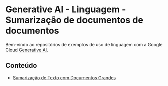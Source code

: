 # Generative AI - Linguagem - Sumarização de documentos de documentos

Bem-vindo ao repositórios de exemplos de uso de linguagem com a Google Cloud [Generative AI](https://cloud.google.com/ai/generative-ai/).

## Conteúdo
- [Sumarização de Texto com Documentos Grandes](summarization_large_documents.ipynb)
